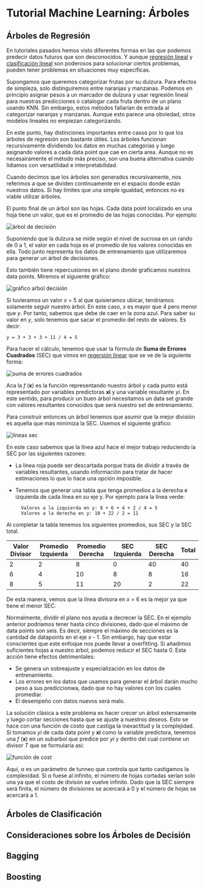 # Tutorial Machine Learning: Árboles

## Árboles de Regresión

En tutoriales pasados hemos visto diferentes formas en las que podemos predecir datos futuros que son desconocidos. Y aunque [regresión lineal](https://github.com/XavierCarrera/Tutorial-Machine-Learning-Regresion-Lineal) y [clasificación lineal](https://github.com/XavierCarrera/Tutorial-Machine-Learning-Clasificacion-Lineal) son poderosos para solucionar ciertos problemas, pueden tener problemas en situaciones muy específicas.

Supongamos que queremos categorizar frutas por su dulzura. Para efectos de simpleza, solo distinguiremos entre naranjas y manzanas. Podemos en principio asignar pesos a un marcador de dulzura y usar regresión lineal para nuestras predicciones o catalogar cada fruta dentro de un plano usando KNN. Sin embargo, estos métodos fallarían de entrada al categorizar naranjas y manzanas. Aunque esto parece una obviedad, otros modelos lineales no empiezan categorizando. 

En este punto, hay distinciones importantes entre casos por lo que los árboles de regresión son bastante útiles. Los árboles funcionan recursivamente dividiendo los datos en muchas categorias y luego asignando valores a cada data point que cae en cierta area. Aunque no es necesairamente el método más preciso, son una buena alternativa cuando lidiamos con versatilidad e interpretabilidad. 

Cuando decimos que los árboles son generados recursivamente, nos referimos a que se dividen continuamente en el espacio donde están nuestros datos. Si hay límites que una simple igualdad, entonces no es viable utilizar árboles.

El punto final de un árbol son las hojas. Cada data point localizado en una hoja tiene un valor, que es el promedio de las hojas conocidas. Por ejemplo:

![árbol de decisión](https://ds055uzetaobb.cloudfront.net/brioche/uploads/1wYhnS7K24-3-1-2.png?width=1200)

Suponiendo que la dulzura se mide según el nivel de sucrosa en un rando de 0 a 1, el valor en cada hoja es el promedio de los valores conocidas en ella. Todo junto representa los datos de entrenamiento que utilizaremos para generar un árbol de decisiones.

Esto también tiene repercusiones en el plano donde graficamos nuestros data points. Miremos el siguiente gráfico:

![gráfico aŕbol decisión](https://ds055uzetaobb.cloudfront.net/brioche/uploads/TUZtEraFNk-3-1-4.png?width=1200)

Si tuvieramos un valor *x* = 5 al que quisieramos ubicar, tendríamos solamente seguir nuestro árbol. En este caso, *x* es mayor que 4 pero menor que *y*. Por tanto, sabemos que debe de caer en la zona azul. Para saber su valor en *y*, solo tenemos que sacar el promedio del resto de valores. Es decir:

    y = 3 + 3 + 3 + 11 / 4 = 5
    
Para hacer el cálculo, tenemos que usar la fórmula de **Suma de Errores Cuadrados** (SEC) que vimos en [regersión linear](https://github.com/XavierCarrera/Tutorial-Machine-Learning-Regresion-Lineal) que se ve de la siguiente forma:

![suma de errores cuadrados](https://github.com/XavierCarrera/Tutorial-Machine-Learning-Arboles/blob/main/img/suma_errores_cuadrados.png?raw=true)

Aca la *f* (**x**) es la función representando nuestro árbol y cada punto está representado por variables predictoras **xi** y una variable resultante *yi*. En este sentido, para producir un buen árbol necesitamos un data set grande con valores resultantes conocidos que será nuestro set de entrenamiento.

Para construir entonces un árbol tenemos que asumir que la mejor división es aquella que más minimiza la SEC. Usemos el siguiente gráfico: 

![lineas sec](https://ds055uzetaobb.cloudfront.net/brioche/uploads/KBetrBRZQl-3-1-5.png?width=1200)

En este caso sabemos que la línea azul hace el mejor trabajo reduciendo la SEC por las siguientes razones:

* La línea roja puede ser descartada porque trata de dividir a través de variables resultantes, usando información para tratar de hacer estimaciones lo que lo hace una opción imposible.
* Tenemos que generar una tabla que tenga promedios a la derecha e izquierda de cada línea en su eje y. Por ejemplo para la línea verde:
    
        Valores a la izquierda en y: 8 + 6 + 4 + 2 / 4 = 5
        Valores a la derecha en y: 10 + 22 / 2 = 11
        
Al completar la tabla tenemos los siguientes promedios, sus SEC y la SEC total.

| Valor Divisor | Promedio Izquierda | Promedio Derecha | SEC Izquierda | SEC Derecha | Total |
| ------------- | ------------- | ------------- | ------------- | ------------- | ------------- | 
| 2 | 2  | 8  | 0  | 40  | 40  |
| 6 | 4 | 10  | 8  | 8 | 16  |
| 8 | 5  | 11  | 20  | 2  | 22  |

De esta manera, vemos que la línea divisora en *x* = 6 es la mejor ya que tiene el menor SEC.

Normalmente, dividir el plano nos ayuda a decrecer la SEC. En el ejemplo anterior podríamos tener hasta cinco divisiones, dado que el máximo de data points son seis. Es decir, siempre el máximo de secciones es la cantidad de datapoints en el eje *x* - 1. Sin embargo, hay que estar conscientes que este enfoque nos puede llevar a overfitting. Si añadimos suficientes hojas a nuestro árbol, podemos reducir el SEC hasta 0. Esta acción tiene efectos detrimentales:

* Se genera un sobreajuste y especialización en los datos de entrenamiento.
* Los errores en los datos que usamos para generar el árbol darán mucho peso a sus prediccionwa, dado que no hay valores con los cuales promediar.
* El desempeño con datos nuevos será malo.

La solución clásica a este problema es hacer crecer un árbol extensamente y luego cortar secciones hasta que se ajuste a nuestros deseos. Esto se hace con una función de costo que castiga la inexactitud y la complejidad. Si tomamos *yi* de cada data point y **xi** como la variable predictora, tenemos una *f* (**x**) en un subarbol que predice por *yi* y dentro del cual contiene un divisor *T* que se formularía asi:

![función de cost](https://github.com/XavierCarrera/Tutorial-Machine-Learning-Arboles/blob/main/img/funcion-costo.png?raw=true)

Aquí, α es un parámetro de tunneo que controla que tanto castigamos la complexidad. Si α fuese al infinito, el número de hojas cortadas serían solo una ya que el costo de divisón se vuelve infinito. Dado que la SEC siempre será finita, el número de divisiones se acercará a 0 y el número de hojas se acercará a 1. 

## Árboles de Clasificación

## Consideraciones sobre los Árboles de Decisión

## Bagging

## Boosting 
